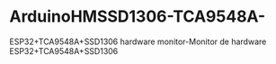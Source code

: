 # ArduinoHMSSD1306-TCA9548A-
ESP32+TCA9548A+SSD1306 hardware monitor-Monitor de hardware ESP32+TCA9548A+SSD1306
